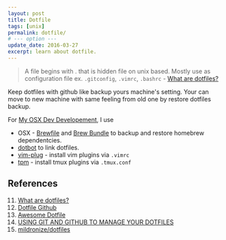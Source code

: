 ```yaml
---
layout: post
title: Dotfile
tags: [unix]
permalink: dotfile/
# --- option ---
update_date: 2016-03-27
excerpt: learn about dotfile.
---
```


> A file begins with . that is hidden file on unix based. Mostly use as configuration file ex. `.gitconfig`, `.vimrc`, `.bashrc`  - [What are dotfiles?](https://www.quora.com/What-are-dotfiles) 

Keep dotfiles with github like backup yours machine's setting. Your can move to new machine with same feeling from old one by restore dotfiles backup.

<!-- more -->

For [My OSX Dev Developement](https://github.com/ibotdotout/dotfiles), I use

* OSX - [Brewfile](https://robots.thoughtbot.com/brewfile-a-gemfile-but-for-homebrew) and [Brew Bundle](https://github.com/Homebrew/homebrew-bundle) to backup and restore homebrew dependentcies.
* [dotbot](https://github.com/anishathalye/dotbot/) to link dotfiles.
* [vim-plug](https://github.com/junegunn/vim-plug) - install vim plugins via	`.vimrc`
* [tpm](https://github.com/tmux-plugins/tpm) - install tmux plugins via `.tmux.conf`


## References

11. [What are dotfiles?](https://www.quora.com/What-are-dotfiles)
16. [Dotfile Github](http://dotfiles.github.io)
17. [Awesome Dotfile](https://github.com/webpro/awesome-dotfiles)
18. [USING GIT AND GITHUB TO MANAGE YOUR DOTFILES](http://blog.smalleycreative.com/tutorials/using-git-and-github-to-manage-your-dotfiles/)
19. [mildronize/dotfiles](https://github.com/mildronize/dotfiles)
